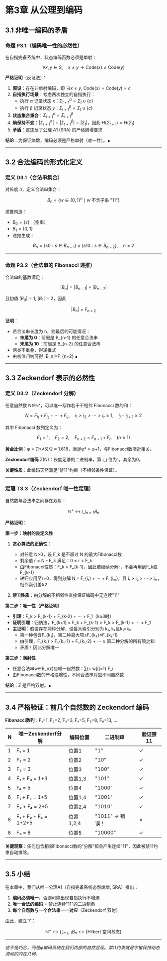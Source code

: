 # 第3章 从公理到编码

## 3.1 非唯一编码的矛盾

### 命题 P3.1（编码唯一性的必然性）
在自指完备系统中，状态编码函数必须是单射：

$$\forall x,y \in S, \quad x \neq y \Rightarrow \mathrm{Code}(x) \neq \mathrm{Code}(y)$$

**严格证明**（反证法）：
1. **假设**：存在非单射编码，即 $\exists x \neq y$, $\mathrm{Code}(x) = \mathrm{Code}(y) = c$
2. **自指执行场景**：考虑两次独立的自指执行：
   - 执行 $\alpha$ 记录状态 $x$：$\Sigma_{t+1}^\alpha = \Sigma_t \cup \{c\}$  
   - 执行 $\beta$ 记录状态 $y$：$\Sigma_{t+1}^\beta = \Sigma_t \cup \{c\}$
3. **状态集合重合**：$\Sigma_{t+1}^\alpha = \Sigma_{t+1}^\beta$
4. **熵保持不变**：$|\Sigma_{t+1}^\alpha| = |\Sigma_{t+1}^\beta| = |\Sigma_t|$，因此 $H(\Sigma_{t+1}) = H(\Sigma_t)$
5. **矛盾**：这违反了公理 $A1$ (SRA) 的严格熵增要求

**结论**：为保证熵增，编码必须是严格单射（唯一性）。∎

---

## 3.2 合法编码的形式化定义

### 定义 D3.1（合法串集合）
对长度 $n$，定义合法串集合：

$$B_n = \{w\in \{0,1\}^n \mid w \text{ 不含子串 "11"}\}$$

递推构造：
- $B_0 = \{\varepsilon\}$ （空串）
- $B_1 = \{0,1\}$
- 递推生成：

$$B_n = \{s0: s\in B_{n-1}\} \cup \{s10: s\in B_{n-2}\}, \quad n\ge 2$$

---

### 命题 P3.2（合法串的 Fibonacci 递推）
合法串的基数满足：

$$|B_n| = |B_{n-1}| + |B_{n-2}|$$

且初值 $|B_0|=1$, $|B_1|=2$，因此

$$|B_n| = F_{n+2}$$

**证明**：
- 若合法串长度为 n，则最后的可能情况：
  - **末尾为 0**：前缀是 B_{n-1} 的任意合法串
  - **末尾为 10**：前缀是 B_{n-2} 的任意合法串
- 两类不重叠，得递推式
- 由初值归纳可得 |B_n|=F_{n+2} ∎

---

## 3.3 Zeckendorf 表示的必然性

### 定义 D3.2（Zeckendorf 分解）
任意自然数 N∈ℕ⁺，可以唯一写作若干不相邻 Fibonacci 数的和：

```math
N = F_{i_1} + F_{i_2} + \cdots + F_{i_r}, \quad i_1 > i_2 > \cdots > i_r \geq 1, \quad i_j - i_{j+1} \geq 2
```

其中 Fibonacci 数列定义为：
```math
F_1 = 1, \quad F_2 = 2, \quad F_{n+2} = F_{n+1} + F_n \quad (n \geq 1)
```

**黄金比例**：φ = (1+√5)/2 ≈ 1.618，满足φ² = φ+1，与Fibonacci数渐近相关。

**Zeckendorf编码** Z(N)：长度足够的二进制串，第 i_j 位为1，其余为0。

**关键性质**：此编码天然满足"禁11"约束（不相邻条件保证）。

---

### 定理 T3.3（Zeckendorf 唯一性定理）
自然数与合法串之间存在双射：

```math
\mathbb{N}^+ \longleftrightarrow \bigcup_{n\ge 1} B_n
```

**严格证明**：

**第一步：映射的良定义性**
1. **贪心算法的正确性**：
   - 对任意 N>0，设 F_k 是不超过 N 的最大Fibonacci数
   - 剩余值 r = N - F_k 满足：0 ≤ r < F_k
   - 由Fibonacci性质：F_k > F_{k-1}，因此若继续分解r，不会再用到F_k或F_{k-1}
   - 递归应用至r=0，得到分解 N = F_{i₁} + ⋯ + F_{iₘ}，且 i₁ > i₂ > ⋯ > iₘ，相邻索引差≥2

2. **禁11性质**：由分解的不相邻性直接保证编码中无连续"11"

**第二步：唯一性（严格证明）**
- **引理**：F_k > F_{k-1} + F_{k-2} + ⋯ + F_1（k≥3时）
- **证明引理**：归纳法，F_{k+1} = F_k + F_{k-1} > F_k > F_{k-1} + ⋯ + F_1
- **主证明**：假设存在两种分解，设最大索引分别为 k₁, k₂且k₁>k₂
  - 第一种包含F_{k₁}，第二种最大项≤F_{k₂}≤F_{k₁-1}
  - 由引理，F_{k₁} > F_{k₁-1} + F_{k₁-2} + ⋯ ≥ 第二种分解的所有项之和
  - 矛盾！因此分解唯一

**第三步：满射性**
- 任意合法串w∈B_n对应唯一自然数：∑{i: w[i]=1} F_i
- 由Fibonacci数的严格递增性，不同合法串对应不同自然数

**结论**：Z 是严格双射。∎

---

## 3.4 严格验证：前几个自然数的 Zeckendorf 编码

**Fibonacci数列**：F₁=1, F₂=2, F₃=3, F₄=5, F₅=8, F₆=13, ...

| N | 唯一Zeckendorf分解 | 编码位置 | 二进制串 | 验证禁11 |
|---|-------------------|----------|----------|----------|
| 1 | F₁ = 1 | 位置1 | "1" | ✓ |
| 2 | F₂ = 2 | 位置2 | "10" | ✓ |
| 3 | F₃ = 3 | 位置3 | "100" | ✓ |
| 4 | F₁ + F₃ = 1+3 | 位置1,3 | "101" | ✓ |
| 5 | F₄ = 5 | 位置4 | "1000" | ✓ |
| 6 | F₁ + F₄ = 1+5 | 位置1,4 | "1001" | ✓ |
| 7 | F₂ + F₄ = 2+5 | 位置2,4 | "1010" | ✓ |
| 8 | F₁ + F₂ + F₄ = 1+2+5 | 位置1,2,4 | "1011" → 错误！ | ✗ |
| 8 | F₅ = 8 | 位置5 | "10000" | ✓ |

**关键观察**：任何包含相邻Fibonacci数的"分解"都会产生连续"11"，因此被禁11约束自动排除。

---

## 3.5 小结

在本章中，我们从唯一公理A1（自指完备系统必然熵增, SRA）推出：

1. **编码必须唯一**，否则可能出现自指执行不增熵
2. **唯一合法的编码** = 禁止连续"11"的二进制串
3. **每个自然数与一个合法串一一对应**（Zeckendorf 双射）

由此，建立了：

```math
\mathbb{N}^+ \longleftrightarrow \bigcup_{n\ge 1} B_n \longleftrightarrow \{\text{Hilbert 空间基态}\}
```

---

*这不是巧合，而是φ编码系统在我们内部的自然显现。禁11约束就是宇宙保持动态流动的内在几何。*